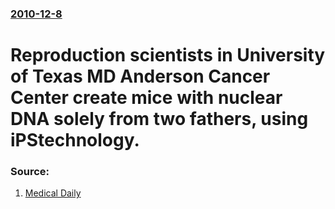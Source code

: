 ### [2010-12-8](/news/2010/12/8/index.md)

# Reproduction scientists in University of Texas MD Anderson Cancer Center create mice with nuclear DNA solely from two fathers, using iPStechnology. 




### Source:

1. [Medical Daily](http://www.medicaldaily.com/news/20101208/4511/reproductive-scientists-create-mice-from-2-fathers.htm)
